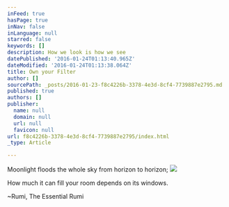 ```yaml
---
inFeed: true
hasPage: true
inNav: false
inLanguage: null
starred: false
keywords: []
description: How we look is how we see
datePublished: '2016-01-24T01:13:40.965Z'
dateModified: '2016-01-24T01:13:38.064Z'
title: Own your Filter
author: []
sourcePath: _posts/2016-01-23-f8c4226b-3378-4e3d-8cf4-7739887e2795.md
published: true
authors: []
publisher:
  name: null
  domain: null
  url: null
  favicon: null
url: f8c4226b-3378-4e3d-8cf4-7739887e2795/index.html
_type: Article

---
```

Moonlight floods the whole sky from horizon to horizon;
![](https://the-grid-user-content.s3-us-west-2.amazonaws.com/d99c0605-4f13-4707-a281-e84502b8f370.jpg)

How much it can fill your room depends on its windows.

~Rumi, The Essential Rumi